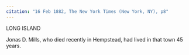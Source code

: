 ```yaml
---
citation: "16 Feb 1882, The New York Times (New York, NY), p8"
---
```

LONG ISLAND

Jonas D. Mills, who died recently in Hempstead, had lived in that town 45 years.
